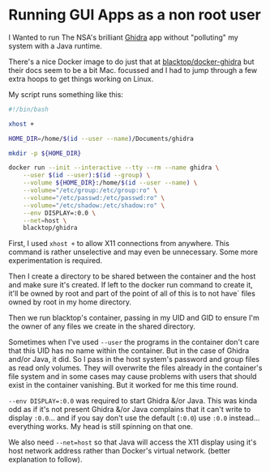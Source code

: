 # Running GUI Apps as a non root user

I Wanted to run The NSA's brilliant [Ghidra](https://ghidra-sre.org/) app
without "polluting" my system with a Java runtime.

There's a nice Docker image to do just that at
[blacktop/docker-ghidra](https://github.com/blacktop/docker-ghidra)
but their docs seem to be a bit Mac. focussed and I had to jump through a few
extra hoops to get things working on Linux.

My script runs something like this:
```bash
#!/bin/bash

xhost +

HOME_DIR=/home/$(id --user --name)/Documents/ghidra

mkdir -p ${HOME_DIR}

docker run --init --interactive --tty --rm --name ghidra \
    --user $(id --user):$(id --group) \
    --volume ${HOME_DIR}:/home/$(id --user --name) \
    --volume="/etc/group:/etc/group:ro" \
    --volume="/etc/passwd:/etc/passwd:ro" \
    --volume="/etc/shadow:/etc/shadow:ro" \
    --env DISPLAY=:0.0 \
    --net=host \
    blacktop/ghidra
```

First, I used `xhost +` to allow X11 connections from anywhere.
This command is rather unselective and may even be unnecessary.
Some more experimentation is required.

Then I create a directory to be shared between the container and the host
and make sure it's created. If left to the docker run command to create it,
it'll be owned by root and part of the point of all of this is to not have`
files owned by root in my home directory.

Then we run blacktop's container, passing in my UID and GID to ensure I'm
the owner of any files we create in the shared directory.

Sometimes when I've used `--user` the programs in the container don't care
that this UID has no name within the container. But in the case of Ghidra
and/or Java, it did. So I pass in the host system's password and group files
as read only volumes. They will overwrite the files already in the container's
file system and in some cases may cause problems with users that should exist
in the container vanishing. But it worked for me this time round.

`--env DISPLAY=:0.0` was required to start Ghidra &/or Java. This was kinda
odd as if it's not present Ghidra &/or Java complains that it can't write to
display `:0.0`... and if you say don't use the default (`:0.0`) use `:0.0`
instead... everything works. My head is still spinning on that one.

We also need `--net=host` so that Java will access the X11 display using
it's host network address rather than Docker's virtual network. (better
explanation to follow).
